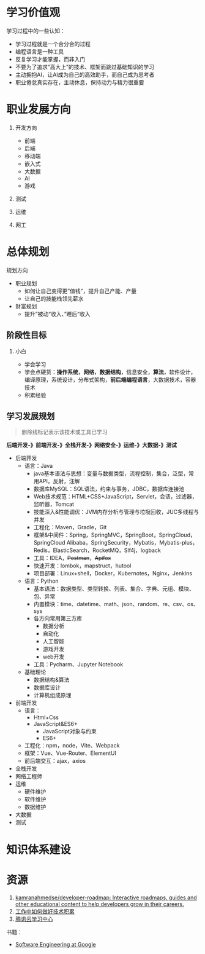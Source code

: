 # 学习价值观

学习过程中的一些认知：

* 学习过程就是一个合分合的过程
* 编程语言是一种工具
* 反复学习才能掌握，而非入门
* 不要为了追求“高大上”的技术、框架而跳过基础知识的学习
* 主动拥抱AI，让AI成为自己的高效助手，而自己成为思考者
* 职业倦怠真实存在，主动休息，保持动力与精力很重要

# 职业发展方向

1. 开发方向

   * 前端
   * 后端
   * 移动端
   * 嵌入式
   * 大数据
   * AI
   * 游戏
2. 测试
3. 运维
4. 网工

# 总体规划

规划方向

* 职业规划
  * 如何让自己变得更”值钱“，提升自己产能、产量
  * 让自己的技能栈领先薪水
* 财富规划
  * 提升”被动“收入、”睡后“收入

## 阶段性目标

1. 小白

   * 学会学习
   * 学会点硬货：**操作系统**，**网络**，**数据结构**，信息安全，**算法**，软件设计，编译原理，系统设计，分布式架构，**前后端编程语言**，大数据技术，容器技术
   * 积累经验

## 学习发展规划

> 删除线标记表示该技术或工具已学习

**后端开发-》前端开发-》全栈开发-》网络安全-》运维-》大数据-》测试**

* 后端开发
  * 语言：Java
    * java基本语法与思想：变量与数据类型，流程控制，集合，泛型，常用API，反射，注解
    * 数据库MySQL：SQL语法，约束与事务，JDBC，数据库连接池
    * Web技术规范：HTML+CSS+JavaScript，Servlet，会话，过滤器，监听器，Tomcat
    * 技能深入&性能调优：JVM内存分析与管理与垃圾回收，JUC多线程与并发
    * 工程化：Maven，Gradle，Git
    * 框架&中间件：Spring，SpringMVC，SpringBoot，SpringCloud，SpringCloud Alibaba，SpringSecurity，Mybatis，Mybatis-plus，Redis，ElasticSearch，RocketMQ，Slf4j，logback
    * 工具：IDEA，~~Postman~~，~~Apifox~~
    * 快速开发：lombok，mapstruct，hutool
    * 项目部署：Linux+shell，Docker，Kubernotes，Nginx，Jenkins
  * 语言：Python
    * 基本语法：数据类型、类型转换、列表、集合、字典、元组、模块、包、异常
    * 内置模块：time、datetime、math、json、random、re、csv、os、sys
    * 各方向常用第三方库
      * 数据分析
      * 自动化
      * 人工智能
      * 游戏开发
      * web开发
    * 工具：Pycharm、Jupyter Notebook
  * 基础理论
    * 数据结构&算法
    * 数据库设计
    * 计算机组成原理
* 前端开发
  * 语言：
    * Html+Css
    * JavaScript&ES6+
      * JavaScript对象与约束
      * ES6+
  * 工程化：npm，node，Vite、Webpack
  * 框架：Vue、Vue-Router、ElementUI
  * 前后端交互：ajax，axios
* 全栈开发
* 网络工程师
* 运维
  * 硬件维护
  * 软件维护
  * 数据维护
* 大数据
* 测试

# 知识体系建设

# 资源

1. [kamranahmedse/developer-roadmap: Interactive roadmaps, guides and other educational content to help developers grow in their careers.](https://github.com/kamranahmedse/developer-roadmap)
2. [工作中如何做好技术积累](https://tech.meituan.com/2018/04/16/study-vs-work.html)
3. [腾讯云学习中心](https://cloud.tencent.com/developer/learning)

书籍：

* [Software Engineering at Google](https://abseil.io/resources/swe-book/html/toc.html)